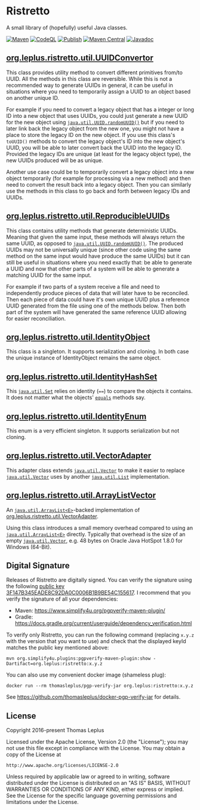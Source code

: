 # Ristretto
A small library of (hopefully) useful Java classes.

[![Maven](https://github.com/thomasleplus/ristretto/workflows/Maven/badge.svg)](https://github.com/thomasleplus/ristretto/actions?query=workflow:"Maven")
[![CodeQL](https://github.com/thomasleplus/ristretto/workflows/CodeQL/badge.svg)](https://github.com/thomasleplus/ristretto/actions?query=workflow:"CodeQL")
[![Publish](https://github.com/thomasleplus/ristretto/workflows/Publish/badge.svg)](https://github.com/thomasleplus/ristretto/actions?query=workflow:"Publish")
[![Maven Central](https://img.shields.io/maven-central/v/org.leplus/ristretto)](https://search.maven.org/artifact/org.leplus/ristretto)
[![Javadoc](https://javadoc.io/badge2/org.leplus/ristretto/javadoc.svg)](https://javadoc.io/doc/org.leplus/ristretto)

## [org.leplus.ristretto.util.UUIDConvertor](https://javadoc.io/doc/org.leplus/ristretto/latest/org/leplus/ristretto/util/UUIDConvertor.html)

This class provides utility method to convert different primitives from/to UUID.
All the methods in this class are reversible.
While this is not a recommended way to generate UUIDs in general, it can be useful
in situations where you need to temporarily assign a UUID to an object based on
another unique ID.

For example if you need to convert a legacy object that has a integer or long ID
into a new object that uses UUIDs, you could just generate a new UUID
for the new object using [`java.util.UUID.randomUUID()`](https://docs.oracle.com/javase/8/docs/api/java/util/UUID.html#randomUUID--) but if you need to later link back
the legacy object from the new one, you might not have a place to store the legacy ID
on the new object. If you use this class's `toUUID()` methods to convert the legacy
object's ID into the new object's UUID, you will be able to later convert back
the UUID into the legacy ID. Provided the legacy IDs are unique (at least for the legacy
object type), the new UUIDs produced will be as unique.
 
Another use case could be to temporarily convert a legacy object into a new object
temporarily (for example for processing via a new method) and then need to convert
the result back into a legacy object. Then you can similarly use the methods in
this class to go back and forth between legacy IDs and UUIDs.

## [org.leplus.ristretto.util.ReproducibleUUIDs](https://javadoc.io/doc/org.leplus/ristretto/latest/org/leplus/ristretto/util/ReproducibleUUIDs.html)

This class contains utility methods that generate deterministic UUIDs.
Meaning that given the same input, these methods will always return the
same UUID, as opposed to [`java.util.UUID.randomUUID()`](https://docs.oracle.com/javase/8/docs/api/java/util/UUID.html#randomUUID--). The produced
UUIDs may not be universally unique (since other code using the same method
on the same input would have produce the same UUIDs) but it can still be
useful in situations where you need exactly that: be able to generate a UUID
and now that other parts of a system will be able to generate a matching UUID
for the same input.

For example if two parts of a system receive a file and need to independently
produce pieces of data that will later have to be reconciled. Then each piece
of data could have it's own unique UUID plus a reference UUID generated from
the file using one of the methods below. Then both part of the system will have
generated the same reference UUID allowing for easier reconciliation.

## [org.leplus.ristretto.util.IdentityObject](https://javadoc.io/doc/org.leplus/ristretto/latest/org/leplus/ristretto/util/IdentityObject.html)

This class is a singleton. It supports serialization and cloning. In both
case the unique instance of IdentityObject remains the same object.

## [org.leplus.ristretto.util.IdentityHashSet<E>](https://javadoc.io/doc/org.leplus/ristretto/latest/org/leplus/ristretto/util/IdentityHashSet.html)

This [`java.util.Set`](https://docs.oracle.com/javase/8/docs/api/java/util/Set.html) relies on identity (`==`) to compare the objects it
contains. It does not matter what the objects' [`equals`](https://docs.oracle.com/javase/8/docs/api/java/lang/Object.html#equals-java.lang.Object-) methods say.

## [org.leplus.ristretto.util.IdentityEnum](https://javadoc.io/doc/org.leplus/ristretto/latest/org/leplus/ristretto/util/IdentityEnum.html)

This enum is a very efficient singleton. It supports serialization but not
cloning.

## [org.leplus.ristretto.util.VectorAdapter<E>](https://javadoc.io/doc/org.leplus/ristretto/latest/org/leplus/ristretto/util/VectorAdapter.html)

This adapter class extends [`java.util.Vector`](https://docs.oracle.com/javase/8/docs/api/java/util/Vector.html) to make it easier to replace [`java.util.Vector`](https://docs.oracle.com/javase/8/docs/api/java/util/Vector.html) uses by
another [`java.util.List`](https://docs.oracle.com/javase/8/docs/api/java/util/List.html) implementation.

## [org.leplus.ristretto.util.ArrayListVector<E>](https://javadoc.io/doc/org.leplus/ristretto/latest/org/leplus/ristretto/util/ArrayListVector.html)

An [`java.util.ArrayList<E>`](https://docs.oracle.com/javase/8/docs/api/java/util/ArrayList.html)-backed implementation of
[org.leplus.ristretto.util.VectorAdapter<E>](https://javadoc.io/doc/org.leplus/ristretto/latest/org/leplus/ristretto/util/VectorAdapter.html).

Using this class introduces a small memory overhead compared to using an
[`java.util.ArrayList<E>`](https://docs.oracle.com/javase/8/docs/api/java/util/ArrayList.html) directly. Typically that overhead is the size of an empty [`java.util.Vector`](https://docs.oracle.com/javase/8/docs/api/java/util/Vector.html),
e.g. 48 bytes on Oracle Java HotSpot 1.8.0 for Windows (64-Bit).

## Digital Signature

Releases of Ristretto are digitally signed. You can verify the signature using the following [public key 3F147B345EADE8C92DA0C0006B1B9BE54C155617](https://keyserver.ubuntu.com/pks/lookup?op=get&search=0x6b1b9be54c155617). I recommend that you verify the signature of all your dependencies:
- Maven: https://www.simplify4u.org/pgpverify-maven-plugin/
- Gradle: https://docs.gradle.org/current/userguide/dependency_verification.html

To verify only Ristretto, you can run the following command (replacing `x.y.z` with the version that you want to use) and check that the displayed keyId matches the public key mentioned above:

`mvn org.simplify4u.plugins:pgpverify-maven-plugin:show -Dartifact=org.leplus:ristretto:x.y.z`

You can also use my convenient docker image (shameless plug):

`docker run --rm thomasleplus/pgp-verify-jar org.leplus:ristretto:x.y.z`

See https://github.com/thomasleplus/docker-pgp-verify-jar for details.

## License

Copyright 2016-present Thomas Leplus

Licensed under the Apache License, Version 2.0 (the "License");
you may not use this file except in compliance with the License.
You may obtain a copy of the License at

    http://www.apache.org/licenses/LICENSE-2.0

Unless required by applicable law or agreed to in writing, software
distributed under the License is distributed on an "AS IS" BASIS,
WITHOUT WARRANTIES OR CONDITIONS OF ANY KIND, either express or implied.
See the License for the specific language governing permissions and
limitations under the License.
